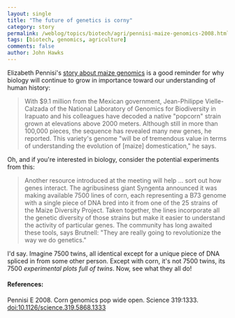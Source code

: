 ```yaml
---
layout: single 
title: "The future of genetics is corny" 
category: story
permalink: /weblog/topics/biotech/agri/pennisi-maize-genomics-2008.html
tags: [biotech, genomics, agriculture] 
comments: false 
author: John Hawks 
---
```



<p>
Elizabeth Pennisi's <a href="http://dx.doi.org/10.1126/science.319.5868.1333">story about maize genomics</a> is a good reminder for why biology will continue to grow in importance toward our understanding of human history: 
</p>

<blockquote>With $9.1 million from the Mexican government, Jean-Philippe Vielle-Calzada of the National Laboratory of Genomics for Biodiversity in Irapuato and his colleagues have decoded a native "popcorn" strain grown at elevations above 2000 meters. Although still in more than 100,000 pieces, the sequence has revealed many new genes, he reported. This variety's genome "will be of tremendous value in terms of understanding the evolution of [maize] domestication," he says.</blockquote>

<p>
Oh, and if you're interested in biology, consider the potential experiments from this: 
</p>

<blockquote>Another resource introduced at the meeting will help ... sort out how genes interact. The agribusiness giant Syngenta announced it was making available 7500 lines of corn, each representing a B73 genome with a single piece of DNA bred into it from one of the 25 strains of the Maize Diversity Project. Taken together, the lines incorporate all the genetic diversity of those strains but make it easier to understand the activity of particular genes. The community has long awaited these tools, says Brutnell: "They are really going to revolutionize the way we do genetics."</blockquote>

<p>
I'd say. Imagine 7500 twins, all identical except for a unique piece of DNA spliced in from some other person. Except with corn, it's not 7500 twins, its 7500 <i>experimental plots full of twins</i>. Now, see what they all do!
</p>

<h4>References:</h4>

<p class="cite">Pennisi E 2008. Corn genomics pop wide open. Science 319:1333. <a href="http://dx.doi.org/10.1126/science.319.5868.1333">doi:10.1126/science.319.5868.1333</a></p>

